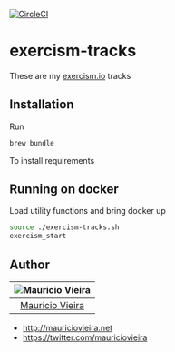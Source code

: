 [![CircleCI](https://circleci.com/gh/mauriciovieira/exercism-tracks/tree/master.svg?style=svg)](https://circleci.com/gh/mauriciovieira/exercism-tracks/tree/master)

# exercism-tracks

These are my [exercism.io](https://exercism.io) tracks

## Installation

Run

```bash
brew bundle
```

To install requirements

## Running on docker

Load utility functions and bring docker up
```bash
source ./exercism-tracks.sh
exercism_start
```

## Author

| ![Mauricio Vieira](https://avatars2.githubusercontent.com/u/95258?s=150&v=4)|
|:---------------------:|
|  [Mauricio Vieira](https://github.com/mauriciovieira/)   |

+ <http://mauriciovieira.net>
+ <https://twitter.com/mauriciovieira>
